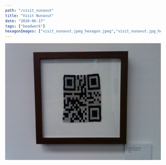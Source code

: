 ```yaml
---
path: "/visit_nunavut"
title: "Visit Nunavut"
date: "2010-06-17"
tags: ["beadwork"]
hexagonImages: ["visit_nunavut.jpeg_hexagon.jpeg","visit_nunavut.jpg_hexagon.jpeg"]
---
```



![Visit Nunavut](visit_nunavut.jpg)  
